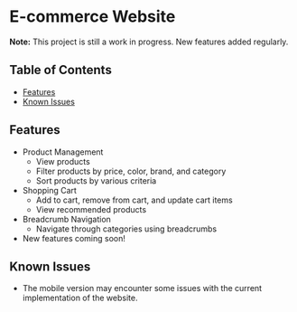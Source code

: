 # E-commerce Website

**Note:** This project is still a work in progress. New features added regularly.

## Table of Contents
- [Features](#features)
- [Known Issues](#known-issues)

## Features
- Product Management
  - View products
  - Filter products by price, color, brand, and category
  - Sort products by various criteria
- Shopping Cart
  - Add to cart, remove from cart, and update cart items
  - View recommended products
- Breadcrumb Navigation
  - Navigate through categories using breadcrumbs
- New features coming soon!

## Known Issues
- The mobile version may encounter some issues with the current implementation of the website.